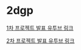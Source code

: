 # 2dgp

[1차 프로젝트 발표 유투브 링크](https://www.youtube.com/watch?v=qVxoC519a6c)

[2차 프로젝트 발표 유투브 링크](https://youtu.be/i8UDYwLdMxI)
